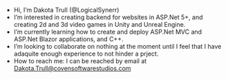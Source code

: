 - Hi, I’m Dakota Trull (@LogicalSynerr) 
- I’m interested in creating backend for websites in ASP.Net 5+, and creating 2d and 3d video games in Unity and Unreal Engine.
- I’m currently learning how to create and deploy ASP.Net MVC and ASP.Net Blazor applications, and C++.
- I’m looking to collaborate on nothing at the moment until I feel that I have adaquite enough experience to not hinder a prject.
- How to reach me: I can be reached by email at Dakota.Trull@covensoftwarestudios.com

